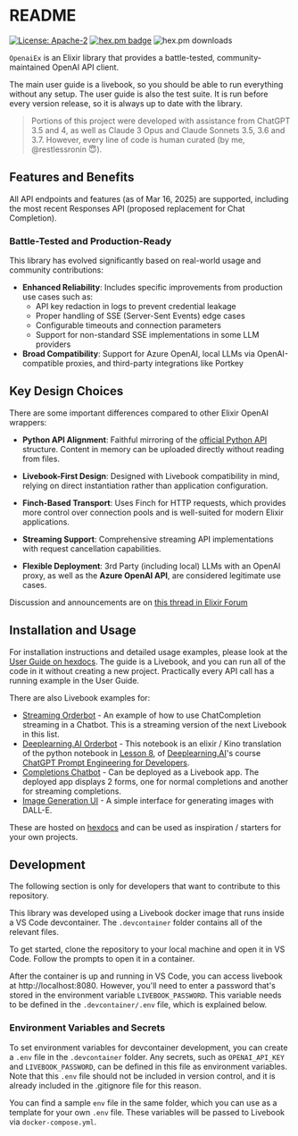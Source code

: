 # README

[![License: Apache-2](https://img.shields.io/badge/License-Apache2-yellow.svg)](https://opensource.org/license/apache-2-0/)
[![hex.pm badge](https://img.shields.io/hexpm/v/openai_ex.svg)](https://hex.pm/packages/openai_ex)
![hex.pm downloads](https://img.shields.io/hexpm/dw/openai_ex)

`OpenaiEx` is an Elixir library that provides a battle-tested, community-maintained OpenAI API client.

The main user guide is a livebook, so you should be able to run everything without any setup. The user guide is also the test suite. It is run before every version release, so it is always up to date with the library.

> Portions of this project were developed with assistance from ChatGPT 3.5 and 4, as well as Claude 3 Opus and Claude Sonnets 3.5, 3.6 and 3.7. However, every line of code is human curated (by me, @restlessronin 😇).

## Features and Benefits

All API endpoints and features (as of Mar 16, 2025) are supported, including the most recent Responses API (proposed replacement for Chat Completion).

### Battle-Tested and Production-Ready

This library has evolved significantly based on real-world usage and community contributions:

- **Enhanced Reliability**: Includes specific improvements from production use cases such as:
  - API key redaction in logs to prevent credential leakage
  - Proper handling of SSE (Server-Sent Events) edge cases
  - Configurable timeouts and connection parameters
  - Support for non-standard SSE implementations in some LLM providers
- **Broad Compatibility**: Support for Azure OpenAI, local LLMs via OpenAI-compatible proxies, and third-party integrations like Portkey

## Key Design Choices

There are some important differences compared to other Elixir OpenAI wrappers:

- **Python API Alignment**: Faithful mirroring of the [official Python API](https://github.com/openai/openai-python) structure. Content in memory can be uploaded directly without reading from files.

- **Livebook-First Design**: Designed with Livebook compatibility in mind, relying on direct instantiation rather than application configuration.

- **Finch-Based Transport**: Uses Finch for HTTP requests, which provides more control over connection pools and is well-suited for modern Elixir applications.

- **Streaming Support**: Comprehensive streaming API implementations with request cancellation capabilities.

- **Flexible Deployment**: 3rd Party (including local) LLMs with an OpenAI proxy, as well as the **Azure OpenAI API**, are considered legitimate use cases.

Discussion and announcements are on [this thread in Elixir Forum](https://elixirforum.com/t/openai-ex-openai-api-client-library/)

## Installation and Usage

For installation instructions and detailed usage examples, please look at the [User Guide on hexdocs](https://hexdocs.pm/openai_ex/userguide.html). The guide is a Livebook, and you can run all of the code in it without creating a new project. Practically every API call has a running example in the User Guide.

There are also Livebook examples for:

- [Streaming Orderbot](https://hexdocs.pm/openai_ex/streaming_orderbot.html) - An example of how to use ChatCompletion streaming in a Chatbot. This is a streaming version of the next Livebook in this list.
- [Deeplearning.AI Orderbot](https://hexdocs.pm/openai_ex/dlai_orderbot.html) - This notebook is an elixir / Kino translation of the python notebook in [Lesson 8](https://learn.deeplearning.ai/chatgpt-prompt-eng/lesson/8/chatbot), of [Deeplearning.AI](https://www.deeplearning.ai/)'s course [ChatGPT Prompt Engineering for Developers](https://www.deeplearning.ai/short-courses/chatgpt-prompt-engineering-for-developers/).
- [Completions Chatbot](https://hexdocs.pm/openai_ex/completions.html) - Can be deployed as a Livebook app. The deployed app displays 2 forms, one for normal completions and another for streaming completions.
- [Image Generation UI](https://hexdocs.pm/openai_ex/images.html) - A simple interface for generating images with DALL-E.

These are hosted on [hexdocs](https://hexdocs.pm/openai_ex) and can be used as inspiration / starters for your own projects.

## Development

The following section is only for developers that want to contribute to this repository.

This library was developed using a Livebook docker image that runs inside a VS Code devcontainer. The `.devcontainer` folder contains all of the relevant files.

To get started, clone the repository to your local machine and open it in VS Code. Follow the prompts to open it in a container.

After the container is up and running in VS Code, you can access livebook at http://localhost:8080. However, you'll need to enter a password that's stored in the environment variable `LIVEBOOK_PASSWORD`. This variable needs to be defined in the `.devcontainer/.env` file, which is explained below.

### Environment Variables and Secrets

To set environment variables for devcontainer development, you can create a `.env` file in the `.devcontainer` folder. Any secrets, such as `OPENAI_API_KEY` and `LIVEBOOK_PASSWORD`, can be defined in this file as environment variables. Note that this `.env` file should not be included in version control, and it is already included in the .gitignore file for this reason.

You can find a sample `env` file in the same folder, which you can use as a template for your own `.env` file. These variables will be passed to Livebook via `docker-compose.yml`.
